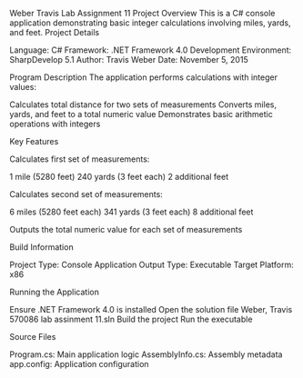 Weber Travis Lab Assignment 11
Project Overview
This is a C# console application demonstrating basic integer calculations involving miles, yards, and feet.
Project Details

Language: C#
Framework: .NET Framework 4.0
Development Environment: SharpDevelop 5.1
Author: Travis Weber
Date: November 5, 2015

Program Description
The application performs calculations with integer values:

Calculates total distance for two sets of measurements
Converts miles, yards, and feet to a total numeric value
Demonstrates basic arithmetic operations with integers

Key Features

Calculates first set of measurements:

1 mile (5280 feet)
240 yards (3 feet each)
2 additional feet


Calculates second set of measurements:

6 miles (5280 feet each)
341 yards (3 feet each)
8 additional feet


Outputs the total numeric value for each set of measurements

Build Information

Project Type: Console Application
Output Type: Executable
Target Platform: x86

Running the Application

Ensure .NET Framework 4.0 is installed
Open the solution file Weber, Travis 570086 lab assinment 11.sln
Build the project
Run the executable

Source Files

Program.cs: Main application logic
AssemblyInfo.cs: Assembly metadata
app.config: Application configuration
